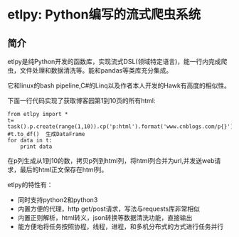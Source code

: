 
# etlpy: Python编写的流式爬虫系统

## 简介

etlpy是纯Python开发的函数库，实现流式DSL(领域特定语言)，能一行内完成爬虫，文件处理和数据清洗等。能和pandas等类库充分集成。

它和linux的bash pipeline,C#的Linq以及作者本人开发的Hawk有高度的相似性。

下面一行代码实现了获取博客园第1到10页的所有html:
```
from etlpy import *
t= task().p.create(range(1,10)).cp('p:html').format('www.cnblogs.com/p{}').get()
#t.to_df()  生成DataFrame
for data in t:
    print data

```
在p列生成从1到10的数，拷贝p列到html列，将html列合并为url,并发送web请求，最后的html正文保存在html列。

etlpy的特性有：

- 同时支持python2和python3
- 内置方便的代理，http get/post请求，写法与requests库非常相似
- 内置正则解析，html转义，json转换等数据清洗功能，直接输出
- 能方便地将任务按照协程，线程，进程，和多机分布式的方式进行任务并行